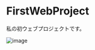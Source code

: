 # FirstWebProject
私の初ウェブプロジェクトです。

![image](https://user-images.githubusercontent.com/93306939/162811912-933676ca-7bad-4a5f-b416-8a7c1d5650db.png)
